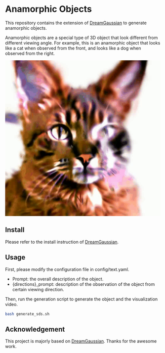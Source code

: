 # Anamorphic Objects

This repository contains the extension of [DreamGaussian](https://github.com/dreamgaussian/dreamgaussian) to generate anamorphic objects. 

Anamorphic objects are a special type of 3D object that look different from different viewing angle. For example, this is an anamorphic object that looks like a cat when observed from the front, and looks like a dog when observed from the right. 

![Dog_cat](./assets/dog_cat.gif)

## Install
Please refer to the install instruction of [DreamGaussian](https://github.com/dreamgaussian/dreamgaussian).

## Usage
First, please modify the configuration file in config/text.yaml.
+ Prompt: the overall description of the object.
+ {directions}_prompt: description of the observation of the object from certain viewing direction.

Then, run the generation script to generate the object and the visualization video.
```bash
bash generate_sds.sh
```


## Acknowledgement
This project is majorly based on [DreamGaussian](https://github.com/dreamgaussian/dreamgaussian). Thanks for the awesome work. 
